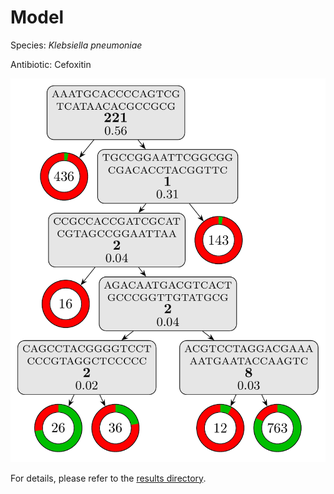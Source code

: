
# Model

Species: *Klebsiella pneumoniae*

Antibiotic: Cefoxitin

<a href="./model.pdf"><img src="./model.png" /></a>

For details, please refer to the [results directory](../../../../../results/cart_b/klebsiella%20pneumoniae/cefoxitin/repeat_9/).

